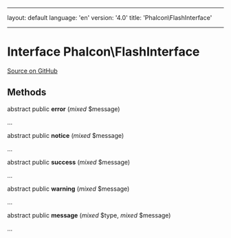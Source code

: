 * * *

layout: default language: 'en' version: '4.0' title: 'Phalcon\FlashInterface'

* * *

# Interface **Phalcon\FlashInterface**

<a href="https://github.com/phalcon/cphalcon/tree/v3.4.0/phalcon/flashinterface.zep" class="btn btn-default btn-sm">Source on GitHub</a>

## Methods

abstract public **error** (*mixed* $message)

...

abstract public **notice** (*mixed* $message)

...

abstract public **success** (*mixed* $message)

...

abstract public **warning** (*mixed* $message)

...

abstract public **message** (*mixed* $type, *mixed* $message)

...